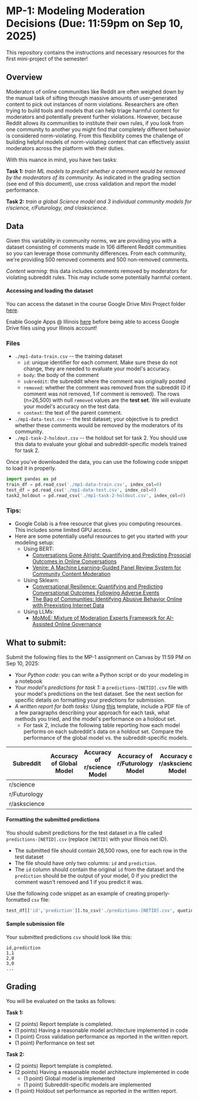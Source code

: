 # MP-1: Modeling Moderation Decisions (Due: 11:59pm on Sep 10, 2025)

This repository contains the instructions and necessary resources for the first mini-project of the semester!

## Overview

Moderators of online communities like Reddit are often weighed down by the manual task of sifting through massive amounts of user-generated content to pick out instances of norm violations. Researchers are often trying to build tools and models that can help triage harmful content for moderators and potentially prevent further violations. 
However, because Reddit allows its communities to institute their own rules, if you look from one community to another you might find that completely different behavior is considered norm-violating. From this flexibility comes the challenge of building helpful models of norm-violating content that can effectively assist moderators across the platform with their duties. 

With this nuance in mind, you have two tasks:

**Task 1:** *train ML models to predict whether a comment would be removed by the moderators of its community*. As indicated in the grading section (see end of this document), use cross validation and report the model performance.

**Task 2:** *train a global Science model and 3 individual community models for r/science, r/Futurology, and r/askscience.*

## Data

Given this variability in community norms, we are providing you with a dataset consisting of comments made in 106 different Reddit communities so you can leverage those community differences. From each community, we're providing 500 removed comments and 500 non-removed comments.

*Content warning:* this data includes comments removed by moderators for violating subreddit rules. This may include some potentially harmful content.

#### Accessing and loading the dataset

You can access the dataset in the course Google Drive Mini Project folder [here](https://drive.google.com/drive/folders/1kgXkjtvMU0k9SE9R8Cui_XkELef9RMx-?usp=drive_link).

Enable Google Apps @ Illinois [here](https://cloud-dashboard.illinois.edu/) before being able to access Google Drive files using your Illinois account! 

### Files

* `./mp1-data-train.csv` -- the training dataset
  * `id`: unique identifier for each comment. Make sure these do not change, they are needed to evaluate your model's accuracy.
  * `body`: the body of the comment
  * `subreddit`: the subreddit where the comment was originally posted
  * `removed`: whether the comment was removed from the subreddit (0 if comment was not removed, 1 if comment is removed). The rows (n=26,500) with null `removed` values are the **test set**. We will evaluate your model's accuracy on the test data. 
  * `context`: the text of the parent comment.
* `./mp1-data-test.csv` -- the test dataset; your objective is to predict whether these comments would be removed by the moderators of its community.
* `./mp1-task-2-holdout.csv` -- the holdout set for task 2. You should use this data to evaluate your global and subreddit-specific models trained for task 2.

Once you've downloaded the data, you can use the following code snippet to load it in properly.

```python
import pandas as pd
train_df = pd.read_csv('./mp1-data-train.csv', index_col=0)
test_df = pd.read_csv('./mp1-data-test.csv', index_col=0)
task2_holdout = pd.read_csv('./mp1-task-2-holdout.csv', index_col=0)
```

### Tips:
* Google Colab is a free resource that gives you computing resources. This includes some limited GPU access.
* Here are some potentially useful resources to get you started with your modeling setup:
   * Using BERT:
      * [Conversations Gone Alright: Quantifying and Predicting
Prosocial Outcomes in Online Conversations](https://drive.google.com/file/d/1-DGqgtXOBt3u_yVzM5YovLECZur4GqzN/view)
      * [Venire: A Machine Learning-Guided Panel Review System for
Community Content Moderation](https://arxiv.org/pdf/2410.23448)
   * Using Sklearn:
      * [Conversational Resilience: Quantifying and Predicting Conversational Outcomes Following Adverse Events](https://ojs.aaai.org/index.php/ICWSM/article/view/19314) 
      * [The Bag of Communities: Identifying Abusive Behavior Online with Preexisting Internet Data](https://dl.acm.org/doi/abs/10.1145/3025453.3026018)
   * Using LLMs:
      * [MoMoE: Mixture of Moderation Experts Framework
for AI-Assisted Online Governance](https://arxiv.org/pdf/2505.14483)

## What to submit:
Submit the following files to the MP-1 assignment on Canvas by 11:59 PM on Sep 10, 2025:
* *Your Python code:* you can write a Python script or do your modeling in a notebook
* *Your model's predictions for task 1:* a `predictions-[NETID].csv` file with your model's predictions on the test dataset. See the next section for specific details on formatting your predictions for submission.
* *A written report for both tasks:* Using [this](https://docs.google.com/document/d/1zBLe6tQo1JXezl5mzyuEwdaBCpqtMOhZ9N4rQ1z_MLk/edit?usp=drive_link) template, include a PDF file of a few paragraphs describing your approach for each task, what methods you tried, and the model's performance on a holdout set.
    * For task 2, include the following table reporting how each model performs on each subreddit's data on a holdout set. Compare the performance of the global model vs. the subreddit-specific models.

 | Subreddit | Accuracy of Global Model | Accuracy of r/science Model | Accuracy of r/Futurology Model | Accuracy of r/askscience Model|
| ---- | ---- | ---- | ---- | ---- |
| r/science
| r/Futurology
| r/askscience


#### Formatting the submitted predictions

You should submit predictions for the test dataset in a file called `predictions-[NETID].csv` (replace `[NETID]` with your Illinois net ID).
* The submitted file should contain 26,500 rows, one for each row in the test dataset
* The file should have only two columns: `id` and `prediction`. 
* The `id` column should contain the original `id` from the dataset and the `prediction` should be the output of your model, 0 if you predict the comment wasn't removed and 1 if you predict it was.

Use the following code snippet as an example of creating properly-formatted `csv` file:
```python
test_df[['id','prediction']].to_csv('./predictions-[NETID].csv', quoting=csv.QUOTE_NONNUMERIC)
```

#### Sample submission file

Your submitted predictions `csv` should look like this:

```csv
id,prediction
1,1
2,0
3,0
...
```

## Grading

You will be evaluated on the tasks as follows:

**Task 1:**
* (2 points) Report template is completed.
* (1 points) Having a reasonable model architecture implemented in code
* (1 point) Cross validation performance as reported in the written report.
* (1 point) Performance on test set

**Task 2:**
* (2 points) Report template is completed.
* (2 points) Having a reasonable model architecture implemented in code
    * (1 point) Global model is implemented
    * (1 point) Subreddit-specific models are implemented
* (1 point) Holdout set performance as reported in the written report.

